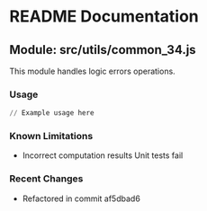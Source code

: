 # README Documentation

## Module: src/utils/common_34.js

This module handles logic errors operations.

### Usage

```python
// Example usage here
```

### Known Limitations

- Incorrect computation results Unit tests fail

### Recent Changes

- Refactored in commit af5dbad6
